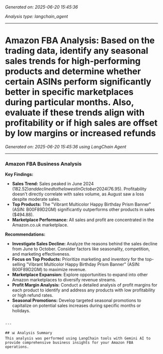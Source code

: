 *Generated on: 2025-06-20 15:45:36*

*Analysis type: langchain_agent*

---

# Amazon FBA Analysis: Based on the trading data, identify any seasonal sales trends for high-performing products and determine whether certain ASINs perform significantly better in specific marketplaces during particular months. Also, evaluate if these trends align with profitability or if high sales are offset by low margins or increased refunds

*Generated on: 2025-06-20 15:45:36 using LangChain Agent*

---

### Amazon FBA Business Analysis

**Key Findings:**

*   **Sales Trend:** Sales peaked in June 2024 ($182.52) and declined to the lowest in October 2024 ($76.95). Profitability doesn't directly correlate with sales volume, as August saw a loss despite moderate sales.
*   **Top Products:** The "Vibrant Multicolor Happy Birthday Prism Banner" (ASIN: B00F89D2GM) significantly outperforms other products in sales ($494.88).
*   **Marketplace Performance:** All sales and profit are concentrated in the Amazon.co.uk marketplace.

**Recommendations:**

*   **Investigate Sales Decline:** Analyze the reasons behind the sales decline from June to October. Consider factors like seasonality, competition, and marketing effectiveness.
*   **Focus on Top Products:** Prioritize marketing and inventory for the top-selling "Vibrant Multicolor Happy Birthday Prism Banner" (ASIN: B00F89D2GM) to maximize revenue.
*   **Marketplace Expansion:** Explore opportunities to expand into other Amazon marketplaces to diversify revenue streams.
*   **Profit Margin Analysis:** Conduct a detailed analysis of profit margins for each product to identify and address any products with low profitability or high refund rates.
*   **Seasonal Promotions:** Develop targeted seasonal promotions to capitalize on potential sales increases during specific months or holidays.
```

---

## 📊 Analysis Summary
This analysis was performed using LangChain tools with Gemini AI to provide comprehensive business insights for your Amazon FBA operations.
